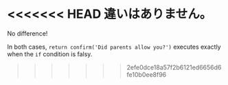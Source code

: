 <<<<<<< HEAD
違いはありません。
=======
No difference!

In both cases, `return confirm('Did parents allow you?')` executes exactly when the `if` condition is falsy.
>>>>>>> 2efe0dce18a57f2b6121ed6656d6fe10b0ee8f96
